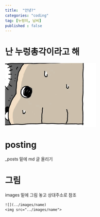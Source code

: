 ```yaml
---
title:  "안녕?"
categories: "coding"
tag: [누렁이, 남씨]
published : false
---
```


# 난 누렁총각이라고 해

<img src="/images/IMG_3744.jpeg" width=300>

# posting

_posts 밑에 md 글 올리기

# 그림

images 밑에 그림 놓고 상대주소로 참조


```
![](../images/name)
<img src="../images/name">
```
